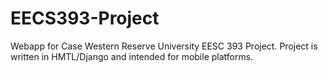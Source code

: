 EECS393-Project
===============

Webapp for Case Western Reserve University EESC 393 Project. Project is written in HMTL/Django and intended for mobile platforms.
